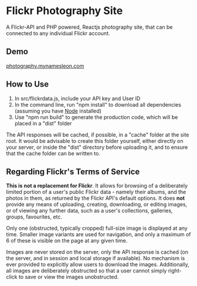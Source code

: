 # Flickr Photography Site

A Flickr-API and PHP powered, Reactjs photography site, that can be connected to any individual Flickr account.

## Demo

[photography.mynamesleon.com](http://photography.mynamesleon.com/)

## How to Use

1. In src/flickrdata.js, include your API key and User ID
2. In the command line, run "npm install" to download all dependencies (assuming you have [Node](https://nodejs.org/en/ "Node JS") installed)
3. Use "npm run build" to generate the production code, which will be placed in a "dist" folder

The API responses will be cached, if possible, in a "cache" folder at the site root. It would be advisable to create this folder yourself, either directly on your server, or inside the "dist" directory before uploading it, and to ensure that the cache folder can be written to.

## Regarding Flickr's Terms of Service

**This is not a replacement for Flickr**. It allows for browsing of a deliberately limited portion of a user's public Flickr data - namely their albums, and the photos in them, as returned by the Flickr API's default options. It does **not** provide any means of uploading, creating, downloading, or editing images, or of viewing any further data, such as a user's collections, galleries, groups, favourites, etc.

Only one (obstructed, typically cropped) full-size image is displayed at any time. Smaller image variants are used for navigation, and only a maximum of 6 of these is visible on the page at any given time.

Images are never stored on the server, only the API response is cached (on the server, and in session and local storage if available). No mechanism is ever provided to explicitly allow users to download the images. Additionally, all images are deliberately obstructed so that a user cannot simply right-click to save or view the images unobstructed.
